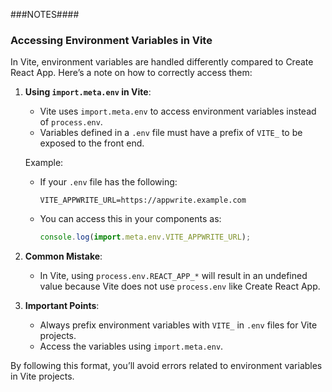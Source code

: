 
 
 ###NOTES####

### Accessing Environment Variables in Vite

In Vite, environment variables are handled differently compared to Create React App. Here’s a note on how to correctly access them:

1. **Using `import.meta.env` in Vite**:
   - Vite uses `import.meta.env` to access environment variables instead of `process.env`.
   - Variables defined in a `.env` file must have a prefix of `VITE_` to be exposed to the front end.
   
   Example:
   - If your `.env` file has the following:
     ```
     VITE_APPWRITE_URL=https://appwrite.example.com
     ```
   - You can access this in your components as:
     ```javascript
     console.log(import.meta.env.VITE_APPWRITE_URL);
     ```

2. **Common Mistake**:
   - In Vite, using `process.env.REACT_APP_*` will result in an undefined value because Vite does not use `process.env` like Create React App.

3. **Important Points**:
   - Always prefix environment variables with `VITE_` in `.env` files for Vite projects.
   - Access the variables using `import.meta.env`.

By following this format, you’ll avoid errors related to environment variables in Vite projects.
